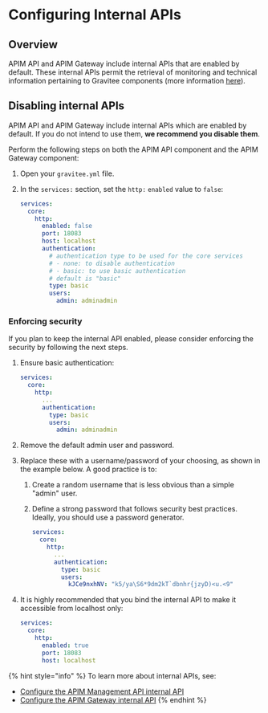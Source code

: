 # Configuring Internal APIs

## Overview

APIM API and APIM Gateway include internal APIs that are enabled by default. These internal APIs permit the retrieval of monitoring and technical information pertaining to Gravitee components (more information [here](https://documentation.gravitee.io/apim/getting-started/configuration/configure-apim-management-api/internal-api-1)).

## Disabling internal APIs

APIM API and APIM Gateway include internal APIs which are enabled by default. If you do not intend to use them, **we recommend you disable them**.

Perform the following steps on both the APIM API component and the APIM Gateway component:

1. Open your `gravitee.yml` file.
2.  In the `services:` section, set the `http:` `enabled` value to `false`:

    ```yaml
    services:
      core:
        http:
          enabled: false
          port: 18083
          host: localhost
          authentication:
            # authentication type to be used for the core services
            # - none: to disable authentication
            # - basic: to use basic authentication
            # default is "basic"
            type: basic
            users:
              admin: adminadmin
    ```

### Enforcing security

If you plan to keep the internal API enabled, please consider enforcing the security by following the next steps.

1.  Ensure basic authentication:

    ```yaml
    services:
      core:
        http:
          ...
          authentication:
            type: basic
            users:
              admin: adminadmin
    ```
2. Remove the default admin user and password.
3. Replace these with a username/password of your choosing, as shown in the example below. A good practice is to:
   1. Create a random username that is less obvious than a simple "admin" user.
   2.  Define a strong password that follows security best practices. Ideally, you should use a password generator.

       ```yaml
       services:
         core:
           http:
             ...
             authentication:
               type: basic
               users:
                 kJCe9nxhNV: "k5/ya\S6*9dm2kT`dbnhr{jzyD)<u.<9"
       ```
4.  It is highly recommended that you bind the internal API to make it accessible from localhost only:

    ```yaml
    services:
      core:
        http:
          enabled: true
          port: 18083
          host: localhost
    ```

{% hint style="info" %}
To learn more about internal APIs, see:

* [Configure the APIM Management API internal API](../using-the-gravitee-api-management-components/general-configuration-1/internal-api.md)
* [Configure the APIM Gateway internal API](../using-the-gravitee-api-management-components/general-configuration/internal-api.md)
{% endhint %}
